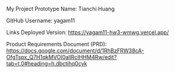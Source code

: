 My Project Prototype
Name: Tianchi Huang

GitHub Username: yagam11

Links
Deployed Version: https://yagam11-hw3-wmwg.vercel.app/

Product Requirements Document (PRD): https://docs.google.com/document/d/1RhBzFRW38cA-OfgTspx_Q7H1qkMVOl0allRcIHHM4Rw/edit?tab=t.0#heading=h.dbctihq0cyk